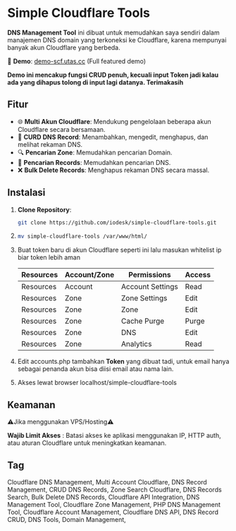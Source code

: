 # Simple Cloudflare Tools

**DNS Management Tool** ini dibuat untuk memudahkan saya sendiri dalam manajemen DNS domain yang terkoneksi ke Cloudflare, karena mempunyai banyak akun Cloudflare yang berbeda.

🔗 **Demo**: [demo-scf.utas.cc](https://demo-scf.utas.cc) (Full featured demo)

**Demo ini mencakup fungsi CRUD penuh, kecuali input Token jadi kalau ada yang dihapus tolong di input lagi datanya. Terimakasih**

## Fitur

- 🌐 **Multi Akun Cloudflare**: Mendukung pengelolaan beberapa akun Cloudflare secara bersamaan.
- 📜 **CURD DNS Record**: Menambahkan, mengedit, menghapus, dan melihat rekaman DNS.
- 🔍 **Pencarian Zone**: Memudahkan pencarian Domain.
- 🔎 **Pencarian Records**: Memudahkan pencarian DNS.
- ❌ **Bulk Delete Records**: Menghapus rekaman DNS secara massal.

## Instalasi

1. **Clone Repository**:
   ```bash
   git clone https://github.com/iodesk/simple-cloudflare-tools.git

2. ```bash
   mv simple-cloudflare-tools /var/www/html/

3. Buat token baru di akun Cloudflare seperti ini lalu masukan whitelist ip biar token lebih aman
 
   | Resources | Account/Zone | Permissions      | Access |
   |-----------|--------------|------------------|--------|
   | Resources | Account      | Account Settings | Read   |
   | Resources | Zone         | Zone Settings    | Edit   |
   | Resources | Zone         | Zone             | Edit   |
   | Resources | Zone         | Cache Purge      | Purge  |
   | Resources | Zone         | DNS              | Edit   |
   | Resources | Zone         | Analytics        | Read   |


5. Edit accounts.php tambahkan **Token** yang dibuat tadi, untuk email hanya sebagai penanda akun bisa diisi email atau nama lain.

6. Akses lewat browser localhost/simple-cloudflare-tools

## Keamanan
⚠️Jika menggunakan VPS/Hosting⚠️

   **Wajib Limit Akses** : Batasi akses ke aplikasi menggunakan IP, HTTP auth, atau aturan Cloudflare untuk meningkatkan keamanan.

## Tag
Cloudflare DNS Management, Multi Account Cloudflare, DNS Record Management, CRUD DNS Records, Zone Search Cloudflare, DNS Records Search, Bulk Delete DNS Records, Cloudflare API Integration, DNS Management Tool, Cloudflare Zone Management, PHP DNS Management Tool, Cloudflare Account Management, Cloudflare DNS API, DNS Record CRUD, DNS Tools, Domain Management,
